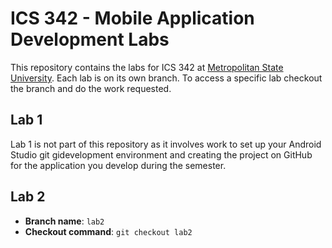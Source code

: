 # ICS 342 - Mobile Application Development Labs

This repository contains the labs for ICS 342 at [Metropolitan State University](https://metrostate.edu). Each lab is on its own branch. To access a specific lab checkout the branch and do the work requested.

## Lab 1

Lab 1 is not part of this repository as it involves work to set up your Android Studio git gidevelopment environment and
creating the project on GitHub for the application you develop during the semester.

## Lab 2

- **Branch name**: `lab2`
- **Checkout command**: `git checkout lab2`
